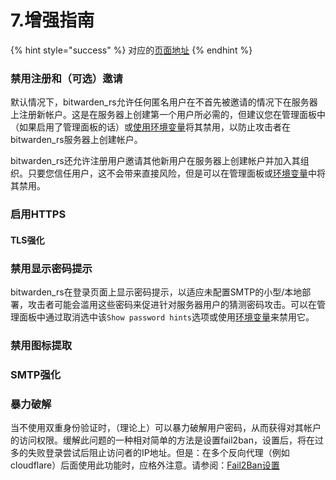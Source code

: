 # 7.增强指南

{% hint style="success" %}
对应的[页面地址](https://github.com/dani-garcia/bitwarden_rs/wiki/Hardening-Guide)
{% endhint %}

### 禁用注册和（可选）邀请

默认情况下，bitwarden\_rs允许任何匿名用户在不首先被邀请的情况下在服务器上注册新帐户。这是在服务器上创建第一个用户所必需的，但建议您在管理面板中（如果启用了管理面板的话）或[使用环境变量](../configuration/disable-registration-of-new-users.md)将其禁用，以防止攻击者在bitwarden\_rs服务器上创建帐户。

bitwarden\_rs还允许注册用户邀请其他新用户在服务器上创建帐户并加入其组织。只要您信任用户，这不会带来直接风险，但是可以在管理面板或[环境变量](../configuration/disable-invitations.md)中将其禁用。

### 启用HTTPS

#### TLS强化

### 禁用显示密码提示

bitwarden\_rs在登录页面上显示密码提示，以适应未配置SMTP的小型/本地部署，攻击者可能会滥用这些密码来促进针对服务器用户的猜测密码攻击。可以在管理面板中通过取消选中该`Show password hints`选项或使用[环境变量](../configuration/password-hint-display.md)来禁用它。

### 禁用图标提取

### SMTP强化

### 暴力破解

当不使用双重身份验证时，（理论上）可以暴力破解用户密码，从而获得对其帐户的访问权限。缓解此问题的一种相对简单的方法是设置fail2ban，设置后，将在过多的失败登录尝试后阻止访问者的IP地址。但是：在多个反向代理（例如cloudflare）后面使用此功能时，应格外注意。请参阅：[Fail2Ban设置](https://github.com/dani-garcia/bitwarden_rs/wiki/Fail2Ban-Setup)

